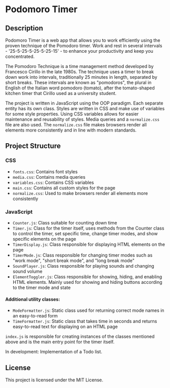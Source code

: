 # Podomoro Timer

## Description

Podomoro Timer is a web app that allows you to work efficiently using the proven technique of the Pomodoro timer. Work and rest in several intervals - '25-5-25-5-25-5-25-15' - to enhance your productivity and keep you concentrated.

The Pomodoro Technique is a time management method developed by Francesco Cirillo in the late 1980s. The technique uses a timer to break down work into intervals, traditionally 25 minutes in length, separated by short breaks. These intervals are known as "pomodoros", the plural in English of the Italian word pomodoro (tomato), after the tomato-shaped kitchen timer that Cirillo used as a university student.

The project is written in JavaScript using the OOP paradigm. Each separate entity has its own class. Styles are written in CSS and make use of variables for some style properties. Using CSS variables allows for easier maintenance and reusability of styles. Media queries and a `normalize.css` file are also used. The `normalize.css` file makes browsers render all elements more consistently and in line with modern standards.

## Project Structure

### CSS

- `fonts.css`: Contains font styles
- `media.css`: Contains media queries
- `variables.css`: Contains CSS variables
- `main.css`: Contains all custom styles for the page
- `normalize.css`: Used to make browsers render all elements more consistently

### JavaScript

- `Counter.js`: Class suitable for counting down time
- `Timer.js`: Class for the timer itself, uses methods from the Counter class to control the timer, set specific time, change timer modes, and show specific elements on the page
- `TimerDisplay.js`: Class responsible for displaying HTML elements on the page
- `TimerMode.js`: Class responsible for changing timer modes such as "work mode", "short break mode", and "long break mode"
- `SoundPlayer.js`: Class responsible for playing sounds and changing sound volume
- `ElementToggler.js`: Class responsible for showing, hiding, and enabling HTML elements. Mainly used for showing and hiding buttons according to the timer mode and state

#### Additional utility classes:

- `ModeFormatter.js`: Static class used for returning correct mode names in an easy-to-read form
- `TimeFormatter.js`: Static class that takes time in seconds and returns easy-to-read text for displaying on an HTML page

`index.js` is responsible for creating instances of the classes mentioned above and is the main entry point for the timer itself.

In development: Implementation of a Todo list.

## License

This project is licensed under the MIT License.
